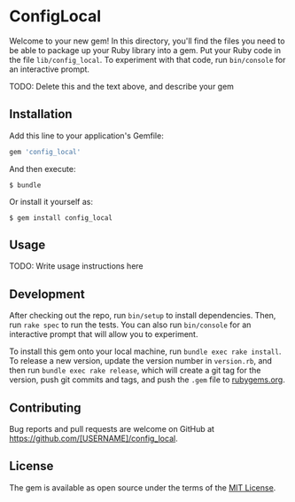 # ConfigLocal

Welcome to your new gem! In this directory, you'll find the files you need to be able to package up your Ruby library into a gem. Put your Ruby code in the file `lib/config_local`. To experiment with that code, run `bin/console` for an interactive prompt.

TODO: Delete this and the text above, and describe your gem

## Installation

Add this line to your application's Gemfile:

```ruby
gem 'config_local'
```

And then execute:

    $ bundle

Or install it yourself as:

    $ gem install config_local

## Usage

TODO: Write usage instructions here

## Development

After checking out the repo, run `bin/setup` to install dependencies. Then, run `rake spec` to run the tests. You can also run `bin/console` for an interactive prompt that will allow you to experiment.

To install this gem onto your local machine, run `bundle exec rake install`. To release a new version, update the version number in `version.rb`, and then run `bundle exec rake release`, which will create a git tag for the version, push git commits and tags, and push the `.gem` file to [rubygems.org](https://rubygems.org).

## Contributing

Bug reports and pull requests are welcome on GitHub at https://github.com/[USERNAME]/config_local.


## License

The gem is available as open source under the terms of the [MIT License](http://opensource.org/licenses/MIT).


